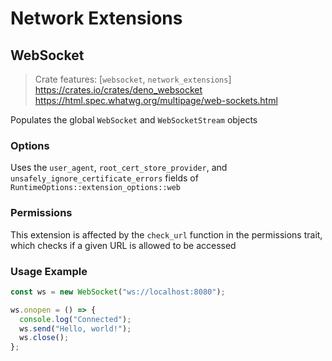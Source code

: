 # Network Extensions
## WebSocket
> Crate features: [`websocket`, `network_extensions`]  
> <https://crates.io/crates/deno_websocket>  
> <https://html.spec.whatwg.org/multipage/web-sockets.html>  

Populates the global `WebSocket` and `WebSocketStream` objects

### Options
Uses the `user_agent`, `root_cert_store_provider`, and `unsafely_ignore_certificate_errors` fields of `RuntimeOptions::extension_options::web`

### Permissions
This extension is affected by the `check_url` function in the permissions trait, which checks if a given URL is allowed to be accessed

### Usage Example
```ts
const ws = new WebSocket("ws://localhost:8080");

ws.onopen = () => {
  console.log("Connected");
  ws.send("Hello, world!");
  ws.close();
};
```